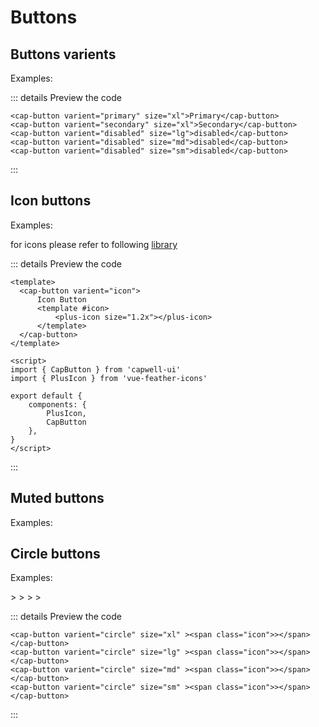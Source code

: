 # Buttons

## Buttons varients

Examples:

<demo-button></demo-button>

<!-- <cap-button varient="primary" size="xl">Primary</cap-button>
<cap-button varient="secondary" size="xl">Secondary</cap-button>
<cap-button varient="disabled" size="lg">disabled</cap-button>
<cap-button varient="disabled" size="md">disabled</cap-button>
<cap-button varient="disabled" size="sm">disabled</cap-button> -->

::: details Preview the code
```vue
<cap-button varient="primary" size="xl">Primary</cap-button>
<cap-button varient="secondary" size="xl">Secondary</cap-button>
<cap-button varient="disabled" size="lg">disabled</cap-button>
<cap-button varient="disabled" size="md">disabled</cap-button>
<cap-button varient="disabled" size="sm">disabled</cap-button>
```
:::


## Icon buttons

Examples:

<demo-icon-button ></demo-icon-button>

for icons please refer to following [library](https://vue-feather-icons.egoist.sh/)

::: details Preview the code
```vue
<template>
  <cap-button varient="icon">
      Icon Button
      <template #icon>
          <plus-icon size="1.2x"></plus-icon>
      </template>
  </cap-button>
</template>

<script>
import { CapButton } from 'capwell-ui'
import { PlusIcon } from 'vue-feather-icons'

export default {
    components: {
        PlusIcon,
        CapButton
    },
}
</script>
```
:::

## Muted buttons

Examples:

<demo-icon-button muted="muted" ></demo-icon-button>

## Circle buttons

Examples:

<cap-button varient="circle" size="xl" ><span class="icon">></span></cap-button>
<cap-button varient="circle" size="lg" ><span class="icon">></span></cap-button>
<cap-button varient="circle" size="md" ><span class="icon">></span></cap-button>
<cap-button varient="circle" size="sm" ><span class="icon">></span></cap-button>

::: details Preview the code
```vue
<cap-button varient="circle" size="xl" ><span class="icon">></span></cap-button>
<cap-button varient="circle" size="lg" ><span class="icon">></span></cap-button>
<cap-button varient="circle" size="md" ><span class="icon">></span></cap-button>
<cap-button varient="circle" size="sm" ><span class="icon">></span></cap-button>
```
:::
